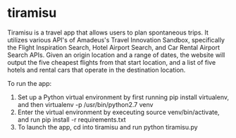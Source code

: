 # tiramisu
Tiramisu is a travel app that allows users to plan spontaneous trips. It utilizes various API's of Amadeus's Travel Innovation Sandbox, specifically the Flight Inspiration Search, Hotel Airport Search, and Car Rental Airport Search APIs. Given an origin location and a range of dates, the website will output the five cheapest flights from that start location, and a list of five hotels and rental cars that operate in the destination location.

To run the app:
1. Set up a Python virtual environment by first running pip install virtualenv, and then virtualenv -p /usr/bin/python2.7 venv
2. Enter the virtual environment by execeuting source venv/bin/activate, and run pip install -r requirements.txt
3. To launch the app, cd into tiramisu and run python tiramisu.py
